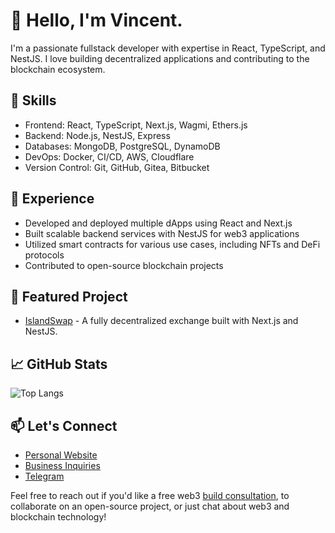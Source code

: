 # 👋 Hello, I'm Vincent.
I'm a passionate fullstack developer with expertise in React, TypeScript, and NestJS. I love building decentralized applications and contributing to the blockchain ecosystem.

## 🚀 Skills
- Frontend: React, TypeScript, Next.js, Wagmi, Ethers.js
- Backend: Node.js, NestJS, Express
- Databases: MongoDB, PostgreSQL, DynamoDB
- DevOps: Docker, CI/CD, AWS, Cloudflare
- Version Control: Git, GitHub, Gitea, Bitbucket

## 💼 Experience

- Developed and deployed multiple dApps using React and Next.js
- Built scalable backend services with NestJS for web3 applications
- Utilized smart contracts for various use cases, including NFTs and DeFi protocols
- Contributed to open-source blockchain projects

## 🌟 Featured Project

- [IslandSwap](https://github.com/decentralbros/islandswap) - A fully decentralized exchange built with Next.js and NestJS.

## 📈 GitHub Stats
![Top Langs](https://github-readme-stats.vercel.app/api/top-langs/?username=vmcodes&layout=compact&theme=shades-of-purple)

## 📫 Let's Connect

- [Personal Website](https://vmcodes.com)
- [Business Inquiries](https://www.decentralbros.xyz)
- [Telegram](https://t.me/zeroXvinny)

Feel free to reach out if you'd like a free web3 [build consultation](https://calendly.com/decentral-bros/30min), to collaborate on an open-source project, or just chat about web3 and blockchain technology!
